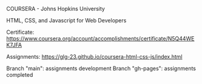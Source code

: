 COURSERA - Johns Hopkins University

HTML, CSS, and Javascript for Web Developers

Certificate: https://www.coursera.org/account/accomplishments/certificate/N5Q44WEK7JFA

Assignments: https://glg-23.github.io/coursera-html-css-js/index.html

Branch "main": assignments development
Branch "gh-pages": assignments completed 
